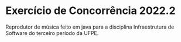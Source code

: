 # Exercício de Concorrência 2022.2
Reprodutor de música feito em java para a disciplina Infraestrutura de Software do terceiro período da UFPE.
